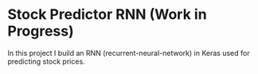 # Stock Predictor RNN (Work in Progress)
In this project I build an RNN (recurrent-neural-network) in Keras used for predicting stock prices.

